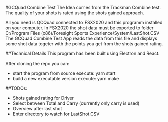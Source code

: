 #GCQuad Combine Test
The Idea comes from the Trackman Combine test.
The quality of your shots is rated using the shots gained approach.

All you need is QCQuad connected to FSX2020 and this programm installed on your computer.
In FSX2020 the shot data must be exported to folder C:/Program Files (x86)/Foresight Sports Experience/System/LastShot.CSV
The GCQuad Combine Test App reads the data from this file and displays some shot data togeter with the points you get from the shots gained rating.

##Technical Details
This program has been built using Electron and React.

After cloning the repo you can:
* start the program from source execute: yarn start
* build a new executable version execute: yarn make

##TODOs:
* Shots gained rating for Driver
* Select between Total and Carry (currently only carry is used)
* Overview after last shot
* Enter directory to watch for LastShot.CSV
